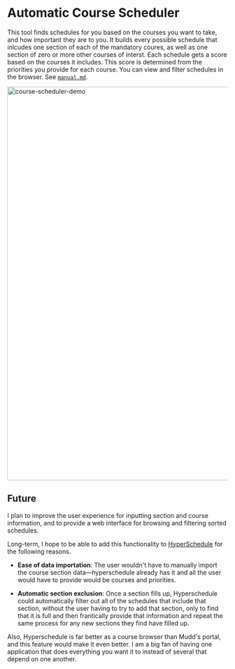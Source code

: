 # Automatic Course Scheduler

This tool finds schedules for you based on the courses you want to take, and how important they are to you. It builds every possible schedule that inlcudes one section of each of the mandatory coures, as well as one section of zero or more other courses of interst. Each schedule gets a score based on the courses it includes. This score is determined from the priorities you provide for each course. You can view and filter schedules in the browser. See [`manual.md`](manual.md).

<img width="900" alt="course-scheduler-demo" src="https://github.com/user-attachments/assets/6af9fb5d-0e18-4a11-9160-4dc9d421407c">

## Future

I plan to improve the user experience for inputting section and course information, and to provide a web interface for browsing and filtering sorted schedules.

Long-term, I hope to be able to add this functionality to [HyperSchedule](https://github.com/hyperschedule/hyperschedule) for the following reasons.

* **Ease of data importation**: The user wouldn't have to manually import the course section data—hyperschedule already has it and all the user would have to provide would be courses and priorities.

* **Automatic section exclusion**: Once a section fills up, Hyperschedule could automatically filter out all of the schedules that include that section, without the user having to try to add that section, only to find that it is full and then frantically provide that information and repeat the same process for any new sections they find have filled up.

Also, Hyperschedule is far better as a course browser than Mudd's portal, and this feature would make it even better. I am a big fan of having one application that does everything you want it to instead of several that depend on one another.
